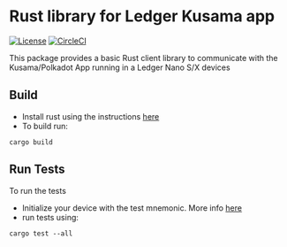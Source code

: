 # Rust library for Ledger Kusama app
[![License](https://img.shields.io/badge/License-Apache%202.0-blue.svg)](https://opensource.org/licenses/Apache-2.0)
[![CircleCI](https://circleci.com/gh/ZondaX/ledger-polkadot-rs.svg?style=shield)](https://circleci.com/gh/ZondaX/ledger-polkadot-s)

This package provides a basic Rust client library to communicate with the Kusama/Polkadot App running in a Ledger Nano S/X devices

## Build

- Install rust using the instructions [here](https://www.rust-lang.org/tools/install)
- To build run:
```shell script
cargo build
```

## Run Tests
To run the tests

- Initialize your device with the test mnemonic. More info [here](https://github.com/zondax/ledger-polkadot#set-test-mnemonic)
- run tests using: 
```shell script
cargo test --all
```
